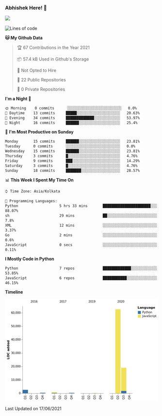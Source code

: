 ### Abhishek Here! 👋
![](https://komarev.com/ghpvc/?username=5parkp1ug&color=green)

<!--
**5parkp1ug/5parkp1ug** is a ✨ _special_ ✨ repository because its `README.md` (this file) appears on your GitHub profile.

Here are some ideas to get you started:

- 🔭 I’m currently working on ...
- 🌱 I’m currently learning ...
- 👯 I’m looking to collaborate on ...
- 🤔 I’m looking for help with ...
- 💬 Ask me about ...
- 📫 How to reach me: ...
- 😄 Pronouns: ...
- ⚡ Fun fact: ...
-->

<!--START_SECTION:waka-->
![Lines of code](https://img.shields.io/badge/From%20Hello%20World%20I%27ve%20Written-85687%20lines%20of%20code-blue)

**🐱 My Github Data** 

> 🏆 67 Contributions in the Year 2021
 > 
> 📦 57.4 kB Used in Github's Storage 
 > 
> 🚫 Not Opted to Hire
 > 
> 📜 22 Public Repositories 
 > 
> 🔑 0 Private Repositories  
 > 
**I'm a Night 🦉** 

```text
🌞 Morning    0 commits      ░░░░░░░░░░░░░░░░░░░░░░░░░   0.0% 
🌆 Daytime    13 commits     █████░░░░░░░░░░░░░░░░░░░░   20.63% 
🌃 Evening    34 commits     █████████████░░░░░░░░░░░░   53.97% 
🌙 Night      16 commits     ██████░░░░░░░░░░░░░░░░░░░   25.4%

```
📅 **I'm Most Productive on Sunday** 

```text
Monday       15 commits     ██████░░░░░░░░░░░░░░░░░░░   23.81% 
Tuesday      0 commits      ░░░░░░░░░░░░░░░░░░░░░░░░░   0.0% 
Wednesday    15 commits     ██████░░░░░░░░░░░░░░░░░░░   23.81% 
Thursday     3 commits      █░░░░░░░░░░░░░░░░░░░░░░░░   4.76% 
Friday       9 commits      ███░░░░░░░░░░░░░░░░░░░░░░   14.29% 
Saturday     3 commits      █░░░░░░░░░░░░░░░░░░░░░░░░   4.76% 
Sunday       18 commits     ███████░░░░░░░░░░░░░░░░░░   28.57%

```


📊 **This Week I Spent My Time On** 

```text
⌚︎ Time Zone: Asia/Kolkata

💬 Programming Languages: 
Python                   5 hrs 33 mins       ██████████████████████░░░   88.07% 
sh                       29 mins             ██░░░░░░░░░░░░░░░░░░░░░░░   7.8% 
XML                      12 mins             ░░░░░░░░░░░░░░░░░░░░░░░░░   3.37% 
Go                       2 mins              ░░░░░░░░░░░░░░░░░░░░░░░░░   0.6% 
JavaScript               0 secs              ░░░░░░░░░░░░░░░░░░░░░░░░░   0.11%

```

**I Mostly Code in Python** 

```text
Python                   7 repos             █████████████░░░░░░░░░░░░   53.85% 
JavaScript               6 repos             ███████████░░░░░░░░░░░░░░   46.15%

```


**Timeline**

![Chart not found](https://raw.githubusercontent.com/5parkp1ug/5parkp1ug/master/charts/bar_graph.png) 


 Last Updated on 17/06/2021
<!--END_SECTION:waka-->
